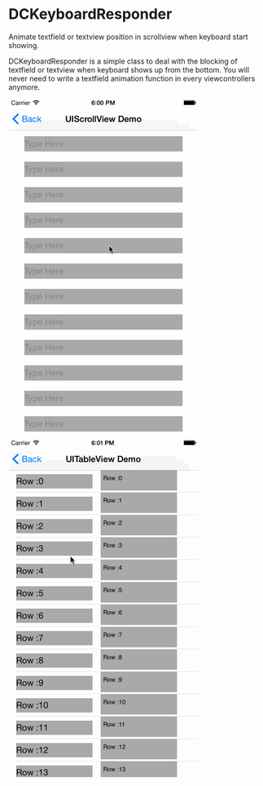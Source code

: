 # DCKeyboardResponder
Animate textfield or textview position in scrollview when keyboard start showing.

DCKeyboardResponder is a simple class to deal with the blocking of textfield or textview when keyboard shows up from the bottom. You will never need to write a textfield animation function in every viewcontrollers anymore.

![ScrollView Demo](https://github.com/davischung/DCKeyboardResponder/blob/master/DCKeyboardResponderGIF/ScrollViewDemo.gif)
![TableView Demo](https://github.com/davischung/DCKeyboardResponder/blob/master/DCKeyboardResponderGIF/TableViewDemo.gif)
